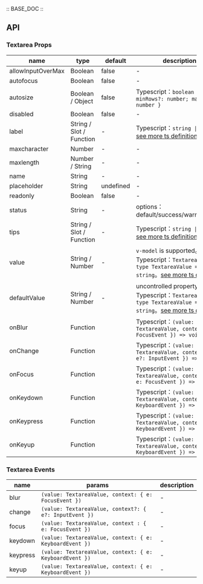 :: BASE_DOC ::

## API
### Textarea Props

name | type | default | description | required
-- | -- | -- | -- | --
allowInputOverMax | Boolean | false | \- | N
autofocus | Boolean | false | \- | N
autosize | Boolean / Object | false | Typescript：`boolean \| { minRows?: number; maxRows?: number }` | N
disabled | Boolean | false | \- | N
label | String / Slot / Function | - | Typescript：`string \| TNode`。[see more ts definition](https://github.com/Tencent/tdesign-vue/blob/develop/src/common.ts) | N
maxcharacter | Number | - | \- | N
maxlength | Number / String | - | \- | N
name | String | - | \- | N
placeholder | String | undefined | \- | N
readonly | Boolean | false | \- | N
status | String | - | options：default/success/warning/error | N
tips | String / Slot / Function | - | Typescript：`string \| TNode`。[see more ts definition](https://github.com/Tencent/tdesign-vue/blob/develop/src/common.ts) | N
value | String / Number | - | `v-model` is supported。Typescript：`TextareaValue` `type TextareaValue = string`。[see more ts definition](https://github.com/Tencent/tdesign-vue/tree/develop/src/textarea/type.ts) | N
defaultValue | String / Number | - | uncontrolled property。Typescript：`TextareaValue` `type TextareaValue = string`。[see more ts definition](https://github.com/Tencent/tdesign-vue/tree/develop/src/textarea/type.ts) | N
onBlur | Function |  | Typescript：`(value: TextareaValue, context: { e: FocusEvent }) => void`<br/> | N
onChange | Function |  | Typescript：`(value: TextareaValue, context?: { e?: InputEvent }) => void`<br/> | N
onFocus | Function |  | Typescript：`(value: TextareaValue, context : { e: FocusEvent }) => void`<br/> | N
onKeydown | Function |  | Typescript：`(value: TextareaValue, context: { e: KeyboardEvent }) => void`<br/> | N
onKeypress | Function |  | Typescript：`(value: TextareaValue, context: { e: KeyboardEvent }) => void`<br/> | N
onKeyup | Function |  | Typescript：`(value: TextareaValue, context: { e: KeyboardEvent }) => void`<br/> | N

### Textarea Events

name | params | description
-- | -- | --
blur | `(value: TextareaValue, context: { e: FocusEvent })` | \-
change | `(value: TextareaValue, context?: { e?: InputEvent })` | \-
focus | `(value: TextareaValue, context : { e: FocusEvent })` | \-
keydown | `(value: TextareaValue, context: { e: KeyboardEvent })` | \-
keypress | `(value: TextareaValue, context: { e: KeyboardEvent })` | \-
keyup | `(value: TextareaValue, context: { e: KeyboardEvent })` | \-
